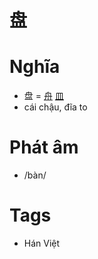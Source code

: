 # 盘

# Nghĩa
* 盘 = [舟](舟.md) [皿](皿.md)
* cái chậu, đĩa to

# Phát âm
* /bàn/

# Tags
* Hán Việt

<script>window.HANZI_FIELD='盘';</script>
